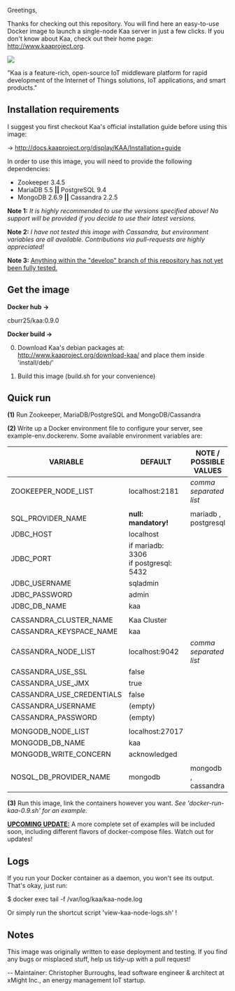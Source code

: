 Greetings,

Thanks for checking out this repository. You will find here an easy-to-use Docker image to launch a single-node Kaa server in just a few clicks.
If you don't know about Kaa, check out their home page: http://www.kaaproject.org.

![](http://www.kaaproject.org/wp-content/themes/jupiter/images/logo-kaa-with-eyebrows-01.svg?cd593a)

"Kaa is a feature-rich, open-source IoT middleware platform for rapid development of the Internet of Things solutions, IoT applications, and smart products."

## Installation requirements

I suggest you first checkout Kaa's official installation guide before using this image:

-> http://docs.kaaproject.org/display/KAA/Installation+guide

In order to use this image, you will need to provide the following dependencies:

- Zookeeper 3.4.5
- MariaDB 5.5 <b>||</b> PostgreSQL 9.4
- MongoDB 2.6.9 <b>||</b> Cassandra 2.2.5

<b>Note 1:</b> <i>It is highly recommended to use the versions specified above! No support will be provided if you decide to use their latest versions.</i>

<b>Note 2:</b> <i>I have not tested this image with Cassandra, but environment variables are all available. Contributions via pull-requests are highly appreciated!</i>

<b>Note 3:</b> <u>Anything within the "develop" branch of this repository has not yet been fully tested.</u>

## Get the image

<b>Docker hub -></b> 

cburr25/kaa:0.9.0

<b>Docker build -></b>

0. Download Kaa's debian packages at: http://www.kaaproject.org/download-kaa/ and place them inside 'install/deb/'

1. Build this image (build.sh for your convenience)

## Quick run

<b>(1)</b> Run Zookeeper, MariaDB/PostgreSQL and MongoDB/Cassandra

<b>(2)</b> Write up a Docker environment file to configure your server, see example-env.dockerenv. Some available environment variables are:

| VARIABLE         		       	|   DEFAULT					| NOTE / POSSIBLE VALUES
| -----------------------------	|--------------------------	| ----------------------------
| ZOOKEEPER_NODE_LIST			| localhost:2181			| <i>comma separated list</i>
| 								| 							|
| SQL_PROVIDER_NAME				| <b>null: mandatory!</b>	| mariadb , postgresql
| JDBC_HOST						| localhost					|
| JDBC_PORT						| if mariadb: 3306<br>if postgresql: 5432 | 
| JDBC_USERNAME					| sqladmin					| 
| JDBC_PASSWORD					| admin						|
| JDBC_DB_NAME					| kaa 						| 
								| 							| 
| CASSANDRA_CLUSTER_NAME		| Kaa Cluster 				| 
| CASSANDRA_KEYSPACE_NAME		| kaa 						| 
| CASSANDRA_NODE_LIST			| localhost:9042 			| <i>comma separated list</i>
| CASSANDRA_USE_SSL				| false 					| 
| CASSANDRA_USE_JMX				| true 						| 
| CASSANDRA_USE_CREDENTIALS		| false 					| 
| CASSANDRA_USERNAME 			| (empty) 					| 
| CASSANDRA_PASSWORD 			| (empty) 					| 
| 								| 							| 
| MONGODB_NODE_LIST 			| localhost:27017 			| 
| MONGODB_DB_NAME				| kaa 						| 
| MONGODB_WRITE_CONCERN 		| acknowledged 				| 
| 								| 							| 
| NOSQL_DB_PROVIDER_NAME		| mongodb 					| mongodb , cassandra

<b>(3)</b> Run this image, link the containers however you want. <i>See 'docker-run-kaa-0.9.sh' for an example.</i>

<b><u>UPCOMING UPDATE:</u></b> A more complete set of examples will be included soon, including different flavors of docker-compose files. Watch out for updates!

## Logs

If you run your Docker container as a daemon, you won't see its output. That's okay, just run:

$ docker exec <container-name> tail -f /var/log/kaa/kaa-node.log

Or simply run the shortcut script 'view-kaa-node-logs.sh' !

## Notes

This image was originally written to ease deployment and testing. If you find any bugs or misplaced stuff, help us tidy-up with a pull request!


--
Maintainer: Christopher Burroughs,
lead software engineer & architect at xMight Inc., an energy management IoT startup.
